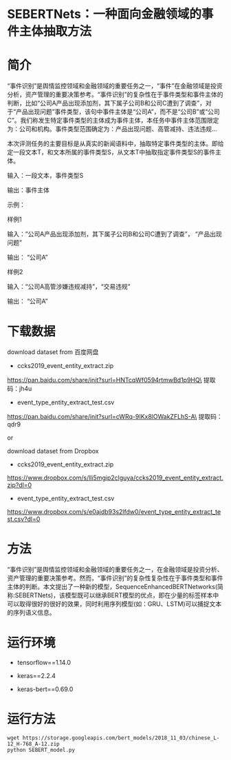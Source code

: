 # SEBERTNets：一种面向金融领域的事件主体抽取方法


# 简介

“事件识别”是舆情监控领域和金融领域的重要任务之一，“事件”在金融领域是投资分析，资产管理的重要决策参考。“事件识别”的复杂性在于事件类型和事件主体的判断，比如“公司A产品出现添加剂，其下属子公司B和公司C遭到了调查”，对于“产品出现问题”事件类型，该句中事件主体是“公司A”，而不是“公司B”或“公司C”。我们称发生特定事件类型的主体成为事件主体，本任务中事件主体范围限定为：公司和机构。事件类型范围确定为：产品出现问题、高管减持、违法违规…

 
本次评测任务的主要目标是从真实的新闻语料中，抽取特定事件类型的主体。即给定一段文本T，和文本所属的事件类型S，从文本T中抽取指定事件类型S的事件主体。


输入：一段文本，事件类型S

输出：事件主体

示例：

样例1

输入：”公司A产品出现添加剂，其下属子公司B和公司C遭到了调查”， “产品出现问题”  

输出： “公司A”

 

样例2

输入：“公司A高管涉嫌违规减持”，“交易违规”

输出： “公司A”
 
 
 # 下载数据

download dataset from
百度网盘
- ccks2019_event_entity_extract.zip

https://pan.baidu.com/share/init?surl=HNTcqWf0594rtmwBd1p9HQ\
提取码：jh4u 

-  event_type_entity_extract_test.csv

https://pan.baidu.com/share/init?surl=cWRq-9IKx8lOWakZFLhS-A\
提取码：qdr9

or

download dataset from
Dropbox
- ccks2019_event_entity_extract.zip

https://www.dropbox.com/s/lli5mgip2clguya/ccks2019_event_entity_extract.zip?dl=0

-  event_type_entity_extract_test.csv

https://www.dropbox.com/s/e0ajdb93s2lfdw0/event_type_entity_extract_test.csv?dl=0


# 方法

“事件识别”是舆情监控领域和金融领域的重要任务之一，在金融领域是投资分析、资产管理的重要决策参考。然而，“事件识别”的复杂性复杂性在于事件类型和事件主体的判断。本文提出了一种新的模型，SequenceEnhancedBERTNetworks(简称:SEBERTNets)，该模型既可以继承BERT模型的优点，即在少量的标签样本中可以取得很好的很好的效果，同时利用序列模型(如：GRU、LSTM)可以捕捉文本的序列语义信息。


# 运行环境

- tensorflow==1.14.0 

- keras==2.2.4

- keras-bert==0.69.0

# 运行方法

```shell
wget https://storage.googleapis.com/bert_models/2018_11_03/chinese_L-12_H-768_A-12.zip
python SEBERT_model.py
```


